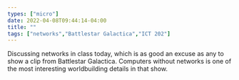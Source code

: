 ```yaml
---
types: ["micro"]
date: 2022-04-08T09:44:14-04:00
title: ""
tags: ["networks","Battlestar Galactica","ICT 202"]
---
```

Discussing networks in class today, which is as good an excuse as any to show a clip from Battlestar Galactica. Computers without networks is one of the most interesting worldbuilding details in that show.
